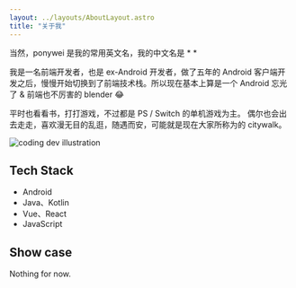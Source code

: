 ```yaml
---
layout: ../layouts/AboutLayout.astro
title: "关于我"
---
```


当然，ponywei 是我的常用英文名，我的中文名是 \* \*

我是一名前端开发者，也是 ex-Android 开发者，做了五年的 Android 客户端开发之后，慢慢开始切换到了前端技术栈。所以现在基本上算是一个 Android 忘光了 & 前端也不厉害的 blender 😂

平时也看看书，打打游戏，不过都是 PS / Switch 的单机游戏为主。
偶尔也会出去走走，喜欢漫无目的乱逛，随遇而安，可能就是现在大家所称为的 citywalk。

<div>
  <img src="/assets/dev.svg" class="sm:w-1/2 mx-auto" alt="coding dev illustration">
</div>

## Tech Stack

- Android
- Java、Kotlin
- Vue、React
- JavaScript

## Show case

Nothing for now.
